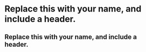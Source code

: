 # Replace this with your name, and include a header.
## Replace this with your name, and include a header.
